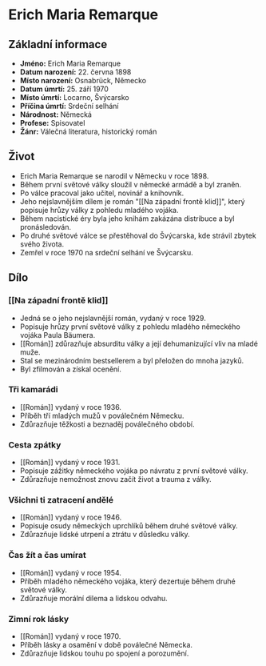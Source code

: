 # Erich Maria Remarque

## Základní informace

- **Jméno:** Erich Maria Remarque
- **Datum narození:** 22. června 1898
- **Místo narození:** Osnabrück, Německo
- **Datum úmrtí:** 25. září 1970
- **Místo úmrtí:** Locarno, Švýcarsko
- **Příčina úmrtí:** Srdeční selhání
- **Národnost:** Německá
- **Profese:** Spisovatel
- **Žánr:** Válečná literatura, historický román

## Život

- Erich Maria Remarque se narodil v Německu v roce 1898.
- Během první světové války sloužil v německé armádě a byl zraněn.
- Po válce pracoval jako učitel, novinář a knihovník.
- Jeho nejslavnějším dílem je román "[[Na západní frontě klid]]", který popisuje hrůzy války z pohledu mladého vojáka.
- Během nacistické éry byla jeho knihám zakázána distribuce a byl pronásledován.
- Po druhé světové válce se přestěhoval do Švýcarska, kde strávil zbytek svého života.
- Zemřel v roce 1970 na srdeční selhání ve Švýcarsku.

## Dílo

### [[Na západní frontě klid]]

- Jedná se o jeho nejslavnější román, vydaný v roce 1929.
- Popisuje hrůzy první světové války z pohledu mladého německého vojáka Paula Bäumera.
- [[Román]] zdůrazňuje absurditu války a její dehumanizující vliv na mladé muže.
- Stal se mezinárodním bestsellerem a byl přeložen do mnoha jazyků.
- Byl zfilmován a získal ocenění.

### Tři kamarádi

- [[Román]] vydaný v roce 1936.
- Příběh tří mladých mužů v poválečném Německu.
- Zdůrazňuje těžkosti a beznaděj poválečného období.

### Cesta zpátky

- [[Román]] vydaný v roce 1931.
- Popisuje zážitky německého vojáka po návratu z první světové války.
- Zdůrazňuje nemožnost znovu začít život a trauma z války.

### Všichni ti zatracení andělé

- [[Román]] vydaný v roce 1946.
- Popisuje osudy německých uprchlíků během druhé světové války.
- Zdůrazňuje lidské utrpení a ztrátu v důsledku války.

### Čas žít a čas umírat

- [[Román]] vydaný v roce 1954.
- Příběh mladého německého vojáka, který dezertuje během druhé světové války.
- Zdůrazňuje morální dilema a lidskou odvahu.

### Zimní rok lásky

- [[Román]] vydaný v roce 1970.
- Příběh lásky a osamění v době poválečné Německa.
- Zdůrazňuje lidskou touhu po spojení a porozumění.